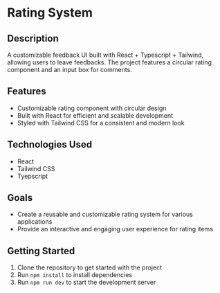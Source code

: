 # Rating System

## Description
A customizable feedback UI built with React + Typescript + Tailwind, allowing users to leave feedbacks. The project features a circular rating component and an input box for comments.

## Features
- Customizable rating component with circular design
- Built with React for efficient and scalable development
- Styled with Tailwind CSS for a consistent and modern look

## Technologies Used
- React
- Tailwind CSS
- Tyepscript

## Goals
- Create a reusable and customizable rating system for various applications
- Provide an interactive and engaging user experience for rating items

## Getting Started
1. Clone the repository to get started with the project
2. Run `npm install` to install dependencies
3. Run `npm run dev` to start the development server